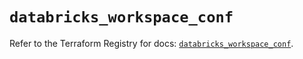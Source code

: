 # `databricks_workspace_conf`

Refer to the Terraform Registry for docs: [`databricks_workspace_conf`](https://registry.terraform.io/providers/databricks/databricks/1.41.0/docs/resources/workspace_conf).
